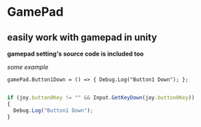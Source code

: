 # GamePad

## easily work with gamepad in unity

**gamepad setting's source code is included too**




*some example*

```gamePad.Button1Down = () => { Debug.Log("Button1 Down"); };```

```javascript

if (joy.button0Key != "" && Input.GetKeyDown(joy.button0Key))
{
  Debug.Log("Button1 Down");
}
```
